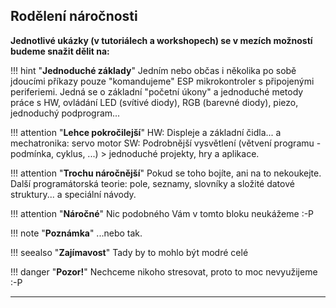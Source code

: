 ## Rodělení náročnosti

**Jednotlivé ukázky (v tutoriálech a workshopech) se v mezích možností budeme snažit dělit na:**

!!! hint "**Jednoduché základy**"
      Jedním nebo občas i několika po sobě jdoucími příkazy pouze "komandujeme" ESP mikrokontroler s připojenými periferiemi. Jedná se o základní  "početní úkony" a jednoduché metody práce s HW, ovládání LED (svítivé diody), RGB (barevné diody), piezo, jednoduchý podprogram... 


!!! attention "**Lehce pokročilejší**"
      HW: Displeje a základní čidla... a mechatronika: servo motor 
      SW: Podrobnější vysvětlení  (větvení programu - podmínka, cyklus, ...) > jednoduché projekty, hry a aplikace.


!!! attention "**Trochu náročnější**"
      Pokud se toho bojíte, ani na to nekoukejte. Další programátorská teorie: pole, seznamy, slovníky a složité datové struktury... a speciální návody.


!!! attention "**Náročné**"
      Nic podobného Vám v tomto bloku neukážeme :-P


!!! note "**Poznámka**"
      ...nebo tak.


!!! seealso "**Zajímavost**"
      Tady by to mohlo být modré celé


!!! danger "**Pozor!**"
      Nechceme nikoho stresovat, proto to moc nevyužijeme :-P


---